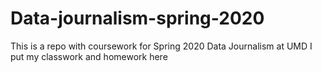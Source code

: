 # Data-journalism-spring-2020
This is a repo with coursework for Spring 2020 Data Journalism at UMD
I put my classwork and homework here 

